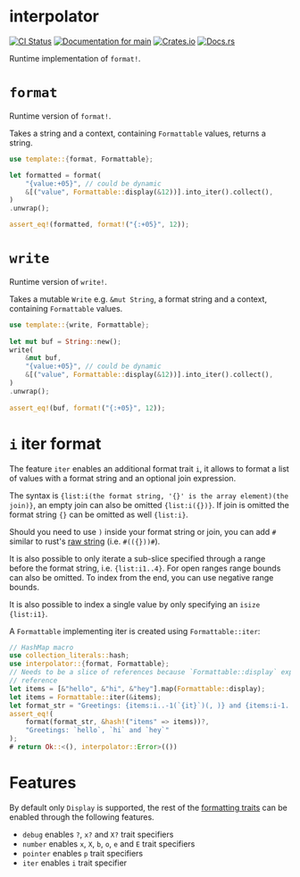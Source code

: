 # interpolator

[![CI Status](https://github.com/ModProg/interpolator/actions/workflows/test.yaml/badge.svg)](https://github.com/ModProg/interpolator/actions/workflows/test.yaml)
[![Documentation for `main`](https://img.shields.io/badge/docs-main-informational)](https://modprog.github.io/interpolator/interpolator/)
[![Crates.io](https://img.shields.io/crates/v/interpolator)](https://crates.io/crates/interpolator)
[![Docs.rs](https://img.shields.io/crates/v/interpolator?color=informational&label=docs.rs)](https://docs.rs/interpolator)

Runtime implementation of `format!`.

# `format`
Runtime version of `format!`.

Takes a string and a context, containing `Formattable` values, returns a
string.

```rs
use template::{format, Formattable};

let formatted = format(
    "{value:+05}", // could be dynamic
    &[("value", Formattable::display(&12))].into_iter().collect(),
)
.unwrap();

assert_eq!(formatted, format!("{:+05}", 12));
```

# `write`
Runtime version of `write!`.

Takes a mutable `Write` e.g. `&mut String`, a format string and a context,
containing `Formattable` values.
                                                                            
```rs
use template::{write, Formattable};
                                                                            
let mut buf = String::new();
write(
    &mut buf,
    "{value:+05}", // could be dynamic
    &[("value", Formattable::display(&12))].into_iter().collect(),
)
.unwrap();
                                                                            
assert_eq!(buf, format!("{:+05}", 12));
```

# `i` iter format

The feature `iter` enables an additional format trait `i`, it allows to
format a list of values with a format string and an optional join
expression.

The syntax is `{list:i(the format string, '{}' is the array element)(the
join)}`, an empty join can also be omitted `{list:i({})}`. If join is omitted
the format string `{}` can be omitted as well `{list:i}`.

Should you need to use `)` inside your format string or join, you can add `#`
similar to rust's [raw string](https://doc.rust-lang.org/reference/tokens.html#raw-string-literals)
(i.e. `#(({}))#`).

It is also possible to only iterate a sub-slice specified through a range
before the format string, i.e. `{list:i1..4}`. For open ranges range
bounds can also be omitted. To index from the end, you can use negative
range bounds.

It is also possible to index a single value by only specifying an `isize`
`{list:i1}`.


A `Formattable` implementing iter is created using `Formattable::iter`:

```rs
// HashMap macro
use collection_literals::hash;
use interpolator::{format, Formattable};
// Needs to be a slice of references because `Formattable::display` expects a
// reference
let items = [&"hello", &"hi", &"hey"].map(Formattable::display);
let items = Formattable::iter(&items);
let format_str = "Greetings: {items:i..-1(`{it}`)(, )} and {items:i-1..(`{it}`)}";
assert_eq!(
    format(format_str, &hash!("items" => items))?,
    "Greetings: `hello`, `hi` and `hey`"
);
# return Ok::<(), interpolator::Error>(())
```

# Features
By default only `Display` is supported, the rest of the
[formatting traits](https://doc.rust-lang.org/std/fmt/index.html#formatting-traits)
can be enabled through the following features.

- `debug` enables `?`, `x?` and `X?` trait specifiers
- `number` enables `x`, `X`, `b`, `o`, `e` and `E` trait specifiers
- `pointer` enables `p` trait specifiers
- `iter` enables `i` trait specifier
